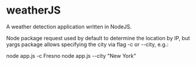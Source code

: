 # weatherJS
A weather detection application written in NodeJS. 

Node package request used by default to determine the location by IP, but yargs package allows specifying the city via flag -c or --city, e.g.:

node app.js -c Fresno
node app.js --city "New York"
